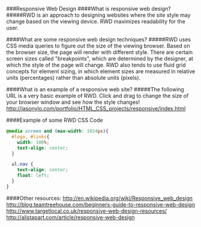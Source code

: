 ###Responsive Web Design
####What is responsive web design?
#####RWD is an approach to designing websites where the site style may change based on the viewing device. RWD maximizes readability for the user.

####What are some responsive web design techniques?
#####RWD uses CSS media queries to figure out the size of the viewing browser. Based on the browser size, the page will render with different style. There are certain screen sizes called "breakpoints", which are determined by the designer, at which the style of the page will change. RWD also tends to use fluid grid concepts for element sizing, in which element sizes are measured in relative units (percentages) rather than absolute units (pixels).

####What is an example of a responsive web site?
#####The following URL is a very basic example of RWD. Click and drag to change the size of your browser window and see how the style changes!
http://jasonylo.com/portfolio/HTML_CSS_projects/responsive/index.html

####Example of some RWD CSS Code
```css
@media screen and (max-width: 1024px){
  #logo, #links{
    width: 100%;
    text-align: center;
  }

  ul.nav {
    text-align: center;
    float: left;
  }
}
```
####Other resources:
http://en.wikipedia.org/wiki/Responsive_web_design
http://blog.teamtreehouse.com/beginners-guide-to-responsive-web-design
http://www.targetlocal.co.uk/responsive-web-design-resources/
http://alistapart.com/article/responsive-web-design




